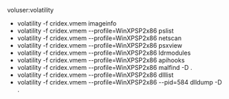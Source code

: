 voluser:volatility

+ volatility -f cridex.vmem imageinfo
+ volatility -f cridex.vmem --profile=WinXPSP2x86 pslist
+ volatility -f cridex.vmem --profile=WinXPSP2x86 netscan
+ volatility -f cridex.vmem --profile=WinXPSP2x86 psxview
+ volatility -f cridex.vmem --profile=WinXPSP2x86 ldrmodules
+ volatility -f cridex.vmem --profile=WinXPSP2x86 apihooks
+ volatility -f cridex.vmem --profile=WinXPSP2x86 malfind -D .
+ volatility -f cridex.vmem --profile=WinXPSP2x86 dlllist
+ volatility -f cridex.vmem --profile=WinXPSP2x86 --pid=584 dlldump -D .

